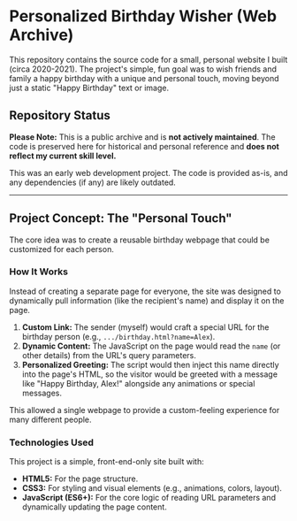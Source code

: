 # Personalized Birthday Wisher (Web Archive)

This repository contains the source code for a small, personal website I built (circa 2020-2021). The project's simple, fun goal was to wish friends and family a happy birthday with a unique and personal touch, moving beyond just a static "Happy Birthday" text or image.

## Repository Status

**Please Note:** This is a public archive and is **not actively maintained**. The code is preserved here for historical and personal reference and **does not reflect my current skill level.**

This was an early web development project. The code is provided as-is, and any dependencies (if any) are likely outdated.

---

## Project Concept: The "Personal Touch"

The core idea was to create a reusable birthday webpage that could be customized for each person.

### How It Works

Instead of creating a separate page for everyone, the site was designed to dynamically pull information (like the recipient's name) and display it on the page.

1.  **Custom Link:** The sender (myself) would craft a special URL for the birthday person (e.g., `.../birthday.html?name=Alex`).
2.  **Dynamic Content:** The JavaScript on the page would read the `name` (or other details) from the URL's query parameters.
3.  **Personalized Greeting:** The script would then inject this name directly into the page's HTML, so the visitor would be greeted with a message like "Happy Birthday, Alex!" alongside any animations or special messages.

This allowed a single webpage to provide a custom-feeling experience for many different people.

### Technologies Used

This project is a simple, front-end-only site built with:

* **HTML5:** For the page structure.
* **CSS3:** For styling and visual elements (e.g., animations, colors, layout).
* **JavaScript (ES6+):** For the core logic of reading URL parameters and dynamically updating the page content.
